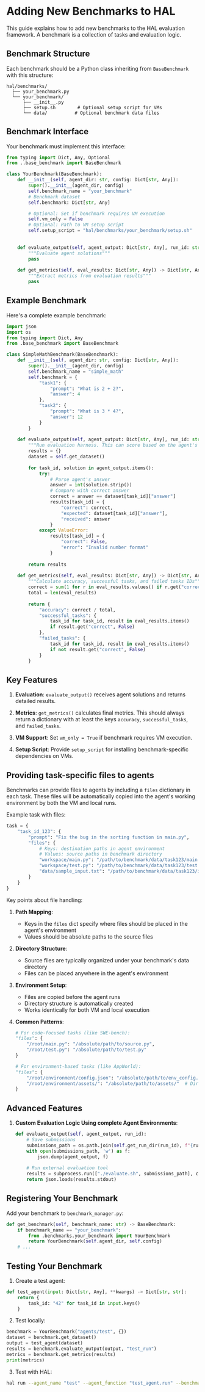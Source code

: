 # Adding New Benchmarks to HAL

This guide explains how to add new benchmarks to the HAL evaluation framework. A benchmark is a collection of tasks and evaluation logic.

## Benchmark Structure

Each benchmark should be a Python class inheriting from `BaseBenchmark` with this structure:

```
hal/benchmarks/
  ├── your_benchmark.py
  └── your_benchmark/
      ├── __init__.py
      ├── setup.sh        # Optional setup script for VMs
      └── data/          # Optional benchmark data files
```

## Benchmark Interface

Your benchmark must implement this interface:

```python
from typing import Dict, Any, Optional
from ..base_benchmark import BaseBenchmark

class YourBenchmark(BaseBenchmark):
    def __init__(self, agent_dir: str, config: Dict[str, Any]):
        super().__init__(agent_dir, config)
        self.benchmark_name = "your_benchmark"
        # Benchmark dataset
        self.benchmark: Dict[str, Any]

        # Optional: Set if benchmark requires VM execution
        self.vm_only = False
        # Optional: Path to VM setup script
        self.setup_script = "hal/benchmarks/your_benchmark/setup.sh"
        
        
    def evaluate_output(self, agent_output: Dict[str, Any], run_id: str) -> Dict[str, Any]:
        """Evaluate agent solutions"""
        pass
        
    def get_metrics(self, eval_results: Dict[str, Any]) -> Dict[str, Any]:
        """Extract metrics from evaluation results"""
        pass
```

## Example Benchmark

Here's a complete example benchmark:

```python
import json
import os
from typing import Dict, Any
from .base_benchmark import BaseBenchmark

class SimpleMathBenchmark(BaseBenchmark):
    def __init__(self, agent_dir: str, config: Dict[str, Any]):
        super().__init__(agent_dir, config)
        self.benchmark_name = "simple_math"
        self.benchmark = {
            "task1": {
                "prompt": "What is 2 + 2?",
                "answer": 4
            },
            "task2": {
                "prompt": "What is 3 * 4?",
                "answer": 12
            }
        }
        
    def evaluate_output(self, agent_output: Dict[str, Any], run_id: str) -> Dict[str, Any]:
        """Run evaluation harness. This can score based on the agent's output, or by running an evaluation script on the entire environments returned by the agent (see AppWorld benchmark)."""
        results = {}
        dataset = self.get_dataset()
        
        for task_id, solution in agent_output.items():
            try:
                # Parse agent's answer
                answer = int(solution.strip())
                # Compare with correct answer
                correct = answer == dataset[task_id]["answer"]
                results[task_id] = {
                    "correct": correct,
                    "expected": dataset[task_id]["answer"],
                    "received": answer
                }
            except ValueError:
                results[task_id] = {
                    "correct": False,
                    "error": "Invalid number format"
                }
                
        return results
        
    def get_metrics(self, eval_results: Dict[str, Any]) -> Dict[str, Any]:
        """Calculate accuracy, successful tasks, and failed tasks IDs"""
        correct = sum(1 for r in eval_results.values() if r.get("correct", False))
        total = len(eval_results)
        
        return {
            "accuracy": correct / total,
            "successful_tasks": {
                task_id for task_id, result in eval_results.items()
                if result.get("correct", False)
            },
            "failed_tasks": {
                task_id for task_id, result in eval_results.items()
                if not result.get("correct", False)
            }
        }
```

## Key Features

1. **Evaluation**: `evaluate_output()` receives agent solutions and returns detailed results.

2. **Metrics**: `get_metrics()` calculates final metrics. This should always return a dictionary with at least the keys `accuracy`, `successful_tasks`, and `failed_tasks`.

3. **VM Support**: Set `vm_only = True` if benchmark requires VM execution.

4. **Setup Script**: Provide `setup_script` for installing benchmark-specific dependencies on VMs.

## Providing task-specific files to agents

Benchmarks can provide files to agents by including a `files` dictionary in each task. These files will be automatically copied into the agent's working environment by both the VM and local runs.

Example task with files:
```python
task = {
    "task_id_123": {
        "prompt": "Fix the bug in the sorting function in main.py",
        "files": {
            # Keys: destination paths in agent environment
            # Values: source paths in benchmark directory
            "workspace/main.py": "/path/to/benchmark/data/task123/main.py",
            "workspace/test.py": "/path/to/benchmark/data/task123/test.py",
            "data/sample_input.txt": "/path/to/benchmark/data/task123/input.txt"
        }
    }
}
```

Key points about file handling:

1. **Path Mapping**: 
   - Keys in the `files` dict specify where files should be placed in the agent's environment
   - Values should be absolute paths to the source files

2. **Directory Structure**:
   - Source files are typically organized under your benchmark's data directory
   - Files can be placed anywhere in the agent's environment

3. **Environment Setup**:
   - Files are copied before the agent runs
   - Directory structure is automatically created
   - Works identically for both VM and local execution

4. **Common Patterns**:
   ```python
   # For code-focused tasks (like SWE-bench):
   "files": {
       "/root/main.py": "/absolute/path/to/source.py",
       "/root/test.py": "/absolute/path/to/test.py"
   }
   
   # For environment-based tasks (like AppWorld):
   "files": {
       "/root/environment/config.json": "/absolute/path/to/env_config.json",
       "/root/environment/assets/": "/absolute/path/to/assets/"  # Directory copy
   }
   ```

## Advanced Features

1. **Custom Evaluation Logic Using complete Agent Environments**:
   ```python
   def evaluate_output(self, agent_output, run_id):
       # Save submissions
       submissions_path = os.path.join(self.get_run_dir(run_id), f"{run_id}_submissions.json")
       with open(submissions_path, 'w') as f:
           json.dump(agent_output, f)
           
       # Run external evaluation tool
       results = subprocess.run(["./evaluate.sh", submissions_path], capture_output=True)
       return json.loads(results.stdout)
   ```

## Registering Your Benchmark

Add your benchmark to `benchmark_manager.py`:

```python
def get_benchmark(self, benchmark_name: str) -> BaseBenchmark:
    if benchmark_name == "your_benchmark":
        from .benchmarks.your_benchmark import YourBenchmark
        return YourBenchmark(self.agent_dir, self.config)
    # ...
```

## Testing Your Benchmark

1. Create a test agent:
```python
def test_agent(input: Dict[str, Any], **kwargs) -> Dict[str, str]:
    return {
        task_id: "42" for task_id in input.keys()
    }
```

2. Test locally:
```python
benchmark = YourBenchmark("agents/test", {})
dataset = benchmark.get_dataset()
output = test_agent(dataset)
results = benchmark.evaluate_output(output, "test_run")
metrics = benchmark.get_metrics(results)
print(metrics)
```

3. Test with HAL:
```bash
hal run --agent_name "test" --agent_function "test_agent.run" --benchmark "your_benchmark"
```
